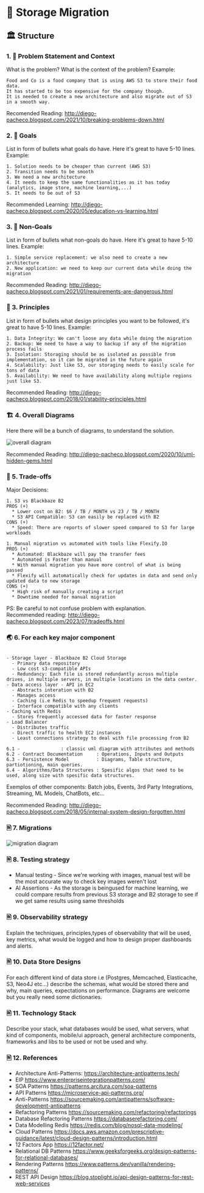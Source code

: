 # 🧬 Storage Migration

## 🏛️ Structure

### 1. 🎯 Problem Statement and Context

What is the problem? What is the context of the problem?
Example:

```
Food and Co is a food company that is using AWS S3 to store their food data.
It has started to be too expensive for the company though.
It is needed to create a new architecture and also migrate out of S3 in a smooth way.
```

Recomended Reading: http://diego-pacheco.blogspot.com/2021/10/breaking-problems-down.html

### 2. 🎯 Goals

List in form of bullets what goals do have. Here it's great to have 5-10 lines.
Example:

```
1. Solution needs to be cheaper than current (AWS S3)
2. Transition needs to be smooth
3. We need a new architecture
4. It needs to keep the same functionalities as it has today (analytics, image store, machine learning,...)
5. It needs to be out of S3
```

Recommended Learning: http://diego-pacheco.blogspot.com/2020/05/education-vs-learning.html

### 3. 🎯 Non-Goals

List in form of bullets what non-goals do have. Here it's great to have 5-10 lines.
Example:

```
1. Simple service replacement: we also need to create a new architecture
2. New application: we need to keep our current data while doing the migration
```

Recommended Reading: http://diego-pacheco.blogspot.com/2021/01/requirements-are-dangerous.html

### 📐 3. Principles

List in form of bullets what design principles you want to be followed, it's great to have 5-10 lines.
Example:

```
1. Data Integrity: We can't loose any data while doing the migration
2. Backup: We need to have a way to backup if any of the migration process fails
3. Isolation: Storaging should be as isolated as possible from implementation, so it can be migrated in the future again
4. Scalability: Just like S3, our storaging needs to easily scale for tons of data
5. Availability: We need to have availability along multiple regions just like S3.
```

Recommended Reading: http://diego-pacheco.blogspot.com/2018/01/stability-principles.html

### 🏗️ 4. Overall Diagrams

Here there will be a bunch of diagrams, to understand the solution.

![overall diagram](./overall-architecture.drawio.png)

Recommended Reading: http://diego-pacheco.blogspot.com/2020/10/uml-hidden-gems.html

### 🧭 5. Trade-offs

Major Decisions:

```
1. S3 vs Blackbaze B2
PROS (+)
  * Lower cost on B2: $6 / TB / MONTH vs 23 / TB / MONTH
  * S3 API Compatible: S3 can easily be replaced with B2
CONS (+)
  * Speed: There are reports of slower speed compared to S3 for large workloads

1. Manual migration vs automated with tools like Flexify.IO
PROS (+)
  * Automated: Blackbaze will pay the transfer fees
  * Automated is Faster than manual
  * With manual migration you have more control of what is being passed
  * Flexify will automatically check for updates in data and send only updated data to new storage
CONS (+)
  * High risk of manually creating a script
  * Downtime needed for manual migration
```

PS: Be careful to not confuse problem with explanation.
<BR/>Recommended reading: http://diego-pacheco.blogspot.com/2023/07/tradeoffs.html

### 🌏 6. For each key major component

```

- Storage layer - Blackbaze B2 Cloud Storage
  - Primary data repository
  - Low cost s3-compatible APIs
  - Redundancy: Each file is stored redundantly across multiple drives, in multiple servers, in multiple locations in the data center.
- Data access layer - API in EC2
  - Abstracts interation with B2
  - Manages access
  - Caching (i.e Redis to speedup frequent requests)
  - Interface compatible with any clients
- Caching with Redis
  - Stores frequently accessed data for faster response
- Load Balancer
  - Distributes traffic
  - Direct traffic to health EC2 instances
  - Least connections strategy to deal with file processing from B2

6.1 -               : classic uml diagram with attributes and methods
6.2 - Contract Documentation     : Operations, Inputs and Outputs
6.3 - Persistence Model          : Diagrams, Table structure, partiotioning, main queries.
6.4 - Algorithms/Data Structures : Spesific algos that need to be used, along size with spesific data structures.
```

Exemplos of other components: Batch jobs, Events, 3rd Party Integrations, Streaming, ML Models, ChatBots, etc...

Recommended Reading: http://diego-pacheco.blogspot.com/2018/05/internal-system-design-forgotten.html

### 🖹 7. Migrations

![migration diagram](./migration-diagram.drawio.png)

### 🖹 8. Testing strategy

- Manual testing - Since we're working with images, manual test will be the most accurate way to check key images weren't lost
- AI Assertions - As the storage is beingused for machine learning, we could compare results from previous S3 storage and B2 storage to see if we get same results using same thresholds

### 🖹 9. Observability strategy

Explain the techniques, principles,types of observability that will be used, key metrics, what would be logged and how to design proper dashboards and alerts.

### 🖹 10. Data Store Designs

For each different kind of data store i.e (Postgres, Memcached, Elasticache, S3, Neo4J etc...) describe the schemas, what would be stored there and why, main queries, expectations on performance. Diagrams are welcome but you really need some dictionaries.

### 🖹 11. Technology Stack

Describe your stack, what databases would be used, what servers, what kind of components, mobile/ui approach, general architecture components, frameworks and libs to be used or not be used and why.

### 🖹 12. References

- Architecture Anti-Patterns: https://architecture-antipatterns.tech/
- EIP https://www.enterpriseintegrationpatterns.com/
- SOA Patterns https://patterns.arcitura.com/soa-patterns
- API Patterns https://microservice-api-patterns.org/
- Anti-Patterns https://sourcemaking.com/antipatterns/software-development-antipatterns
- Refactoring Patterns https://sourcemaking.com/refactoring/refactorings
- Database Refactoring Patterns https://databaserefactoring.com/
- Data Modelling Redis https://redis.com/blog/nosql-data-modeling/
- Cloud Patterns https://docs.aws.amazon.com/prescriptive-guidance/latest/cloud-design-patterns/introduction.html
- 12 Factors App https://12factor.net/
- Relational DB Patterns https://www.geeksforgeeks.org/design-patterns-for-relational-databases/
- Rendering Patterns https://www.patterns.dev/vanilla/rendering-patterns/
- REST API Design https://blog.stoplight.io/api-design-patterns-for-rest-web-services

